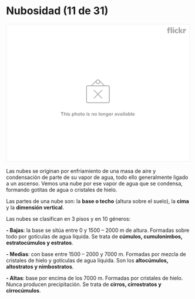 # Nubosidad (11 de 31)

![Nubes](img/36450990_7dd571e38a.jpg)

Las nubes se originan por enfriamiento de una masa de aire y condensación de parte de su vapor de agua, todo ello generalmente ligado a un ascenso. Vemos una nube por ese vapor de agua que se condensa, formando gotitas de agua o cristales de hielo.

Las partes de una nube son: la **base o techo** (altura sobre el suelo), la **cima** y la **dimensión vertical**.

Las nubes se clasifican en 3 pisos y en 10 géneros:

**\- Bajas**: la base se sitúa entre 0 y 1500 – 2000 m de altura. Formadas sobre todo por gotículas de agua líquida. Se trata de **cúmulos, cumulonimbos, estratocúmulos y estratos**.

**\- Medias**: con base entre 1500 – 2000 y 7000 m. Formadas por mezcla de cristales de hielo y gotículas de agua líquida. Son los **altocúmulos, altostratos y nimbostratos**.

**\- Altas**: base por encima de los 7000 m. Formadas por cristales de hielo. Nunca producen precipitación. Se trata de **cirros, cirrostratos y cirrocúmulos**.  

